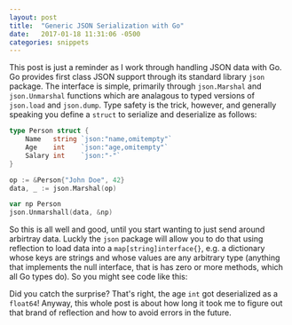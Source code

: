 ```yaml
---
layout: post
title:  "Generic JSON Serialization with Go"
date:   2017-01-18 11:31:06 -0500
categories: snippets
---
```


This post is just a reminder as I work through handling JSON data with Go. Go provides first class JSON support through its standard library `json` package. The interface is simple, primarily through `json.Marshal` and `json.Unmarshal` functions which are analagous to typed versions of `json.load` and `json.dump`. Type safety is the trick, however, and generally speaking you define a `struct` to serialize and deserialize as follows:

```go
type Person struct {
    Name   string `json:"name,omitempty"`
    Age    int    `json:"age,omitempty"` 
    Salary int    `json:"-"` 
}

op := &Person{"John Doe", 42} 
data, _ := json.Marshal(op) 

var np Person 
json.Unmarshall(data, &np) 
```

So this is all well and good, until you start wanting to just send around arbirtray data. Luckly the `json` package will allow you to do that using reflection to load data into a `map[string]interface{}`, e.g. a dictionary whose keys are strings and whose values are any arbitrary type (anything that implements the null interface, that is has zero or more methods, which all Go types do). So you might see code like this:  

<script src="https://gist.github.com/bbengfort/a06c87f6cdea029eda5e432be0242978.js"></script>

Did you catch the surprise? That's right, the age `int` got deserialized as a `float64`! Anyway, this whole post is about how long it took me to figure out that brand of reflection and how to avoid errors in the future. 
